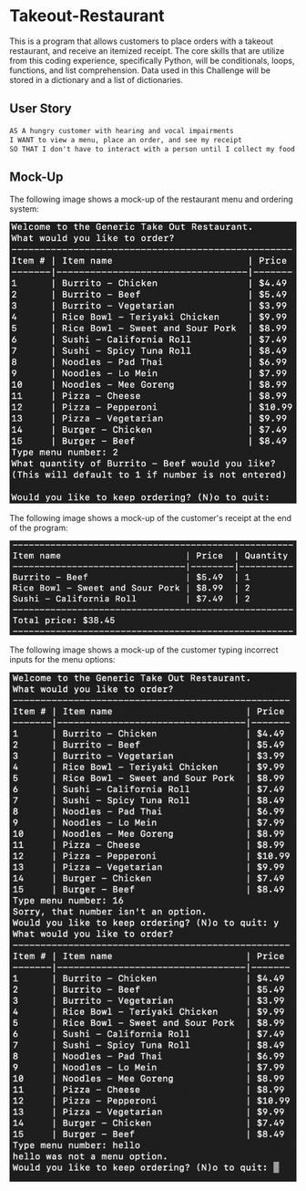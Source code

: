 # Takeout-Restaurant

This is a program that allows customers to place orders with a takeout restaurant, and receive an itemized receipt. The core skills that are utilize from this coding experience, specifically Python, will be conditionals, loops, functions, and list comprehension. Data used in this Challenge will be stored in a dictionary and a list of dictionaries.

## User Story

```text
AS A hungry customer with hearing and vocal impairments
I WANT to view a menu, place an order, and see my receipt
SO THAT I don't have to interact with a person until I collect my food
```

## Mock-Up

The following image shows a mock-up of the restaurant menu and ordering system:

!["Mock-up of the restaurant menu in Terminal"](./Assets/python-terminal-menu.png)

The following image shows a mock-up of the customer's receipt at the end of the program:

!["Mock-up of the customer's receipt in Terminal"](./Assets/python-terminal-receipt.png)

The following image shows a mock-up of the customer typing incorrect inputs for the menu options:

!["Mock-up of the customer typing incorrect menu options."](./Assets/incorrect-menu-options.png)